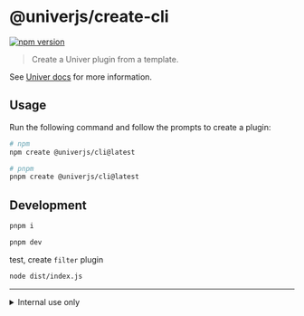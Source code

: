 # @univerjs/create-cli

[![npm version](https://img.shields.io/npm/v/@univerjs/create-cli)](https://npmjs.org/package/@univerjs/create-cli)

> Create a Univer plugin from a template.

See [Univer docs](https://univer.work/en-us/guides/extend/write-a-plugin/) for more information.

## Usage

Run the following command and follow the prompts to create a plugin:

```sh
# npm
npm create @univerjs/cli@latest

# pnpm
pnpm create @univerjs/cli@latest
```

## Development

```sh
pnpm i

pnpm dev
```

test, create `filter` plugin

```sh
node dist/index.js
```

---

<details>
  <summary>Internal use only</summary>

  > This section is for internal use only. You don't need to read it.

  ## Usage

  ```sh
  pnpm create @univerjs/cli@latest --mode univer
  ```
  
  ## Release & Publish

  ```sh
  npm run release
  ```
</details>
